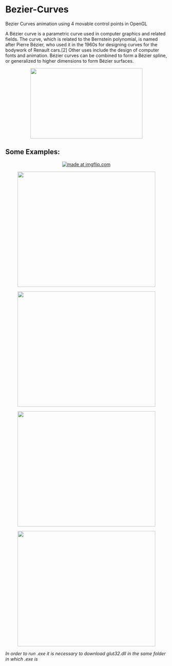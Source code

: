 # Bezier-Curves
Bezier Curves animation using 4 movable control points in OpenGL 

A Bézier curve is a parametric curve used in computer graphics and related fields. The curve, which is related to the Bernstein polynomial, is named after Pierre Bézier, who used it in the 1960s for designing curves for the bodywork of Renault cars.[2] Other uses include the design of computer fonts and animation. Bézier curves can be combined to form a Bézier spline, or generalized to higher dimensions to form Bézier surfaces. 

<p align="center">
   <img width="349" height="219" src="https://github.com/lafifii/Bezier-Curves/blob/master/BezierFormula.png">
</p>

## Some Examples:
<p align="center">
  <a href="https://imgflip.com/gif/33pvma"><img src="https://i.imgflip.com/33pvma.gif" title="made at imgflip.com"/></a>
</p>
<p align="center">
   <img width="429" height="359" src="https://github.com/lafifii/Bezier_Curves/blob/master/Bezier1.PNG">
</p>   
<p align="center">
   <img width="429" height="359" src="https://github.com/lafifii/Bezier_Curves/blob/master/Bezier2.PNG">
</p>
<p align="center">
   <img width="429" height="359" src="https://github.com/lafifii/Bezier_Curves/blob/master/Bezier3.PNG">
</p>
<p align="center">
   <img width="429" height="359" src="https://github.com/lafifii/Bezier_Curves/blob/master/Bezier4.PNG">
</p>

*In order to run .exe it is necessary to download glut32.dll in the same folder in which .exe is*

